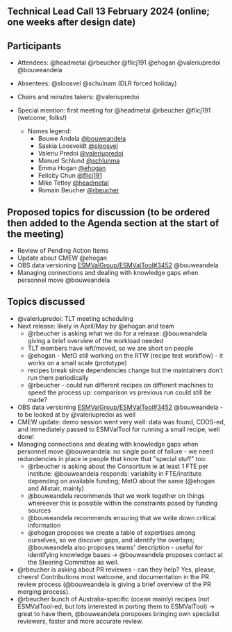 ## Technical Lead Call 13 February 2024 (online; one weeks after design date)

## Participants
- Attendees: @headmetal @rbeucher @flicj191 @ehogan @valeriupredoi @bouweandela
- Absentees: @sloosvel @schulnam (DLR forced holiday)
- Chairs and minutes takers: @valeriupredoi
- Special mention: first meeting for @headmetal @rbeucher @flicj191 (welcome, folks!)

  - Names legend:
    - Bouwe Andela [@bouweandela](https://github.com/bouweandela)
    - Saskia Loosveldt [@sloosvel](https://github.com/sloosvel)
    - Valeriu Predoi [@valeriupredoi](https://github.com/valeriupredoi)
    - Manuel Schlund [@schlunma](https://github.com/schlunma)
    - Emma Hogan [@ehogan](https://github.com/ehogan)
    - Felicity Chun [@flicj191](https://github.com/flicj191)
    - Mike Tetley [@headmetal](https://github.com/headmetal)
    - Romain Beucher [@rbeucher](https://github.com/rbeucher)

## Proposed topics for discussion (to be ordered then added to the Agenda section at the start of the meeting)

- Review of Pending Action Items
- Update about CMEW @ehogan
- OBS data versioning [ESMValGroup/ESMValTool#3452](https://github.com/ESMValGroup/ESMValTool/issues/3452) @bouweandela
- Managing connections and dealing with knowledge gaps when personnel move @bouweandela

## Topics discussed

- @valeriupredoi: TLT meeting scheduling
- Next release: likely in April/May by @ehogan and team
  - @rbeucher is asking what we do for a release: @bouweandela giving a brief overview of the workload needed
  - TLT members have left/moved, so we are short on people
  - @ehogan - MetO still working on the RTW (recipe test workflow) - it works on a small scale (prototype)
  - recipes break since dependencies change but the maintainers don't run them periodically
  - @rbeucher - could run different recipes on different machines to speed the process up: comparison vs previous run could still be made?
- OBS data versioning [ESMValGroup/ESMValTool#3452](https://github.com/ESMValGroup/ESMValTool/issues/3452) @bouweandela - to be looked at by @valeriupredoi as well
- CMEW update: demo session went very well: data was found, CDDS-ed, and immediately passed to ESMValTool for running a small recipe, well done!
- Managing connections and dealing with knowledge gaps when personnel move @bouweandela: no single point of failure - we need redundencies in place ie people that know that "special stuff" too:
  - @rbeucher is asking about the Consortium ie at least 1 FTE per institute: @bouweandela responds: variablity in FTE/institute depending on available funding; MetO about the same (@ehogan and Alistair, mainly)
  - @bouweandela recommends that we work together on things whereever this is possible within the constraints posed by funding sources
  - @bouweandela recommends ensuring that we write down critical information
  - @ehogan proposes we create a table of expertises among ourselves, so we discover gaps, and identify the overlaps; @bouweandela also proposes teams' description - useful for identifying knowledge bases -> @bouweandela proposes contact at the Steering Committee as well.
- @rbeucher is asking about PR reviewes - can they help? Yes, please, cheers! Contributions most welcome, and documentation in the PR review process (@bouweandela is giving a brief overview of the PR merging process).
- @rbeucher bunch of Australia-specific (ocean mainly) recipes (not ESMValTool-ed, but lots interested in porting them to ESMValTool) -> great to have them, @bouweandela poroposes bringing own specialist reviewers, faster and more accurate review.

